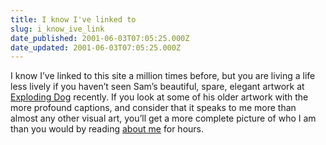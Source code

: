 ```yaml
---
title: I know I've linked to
slug: i_know_ive_link
date_published: 2001-06-03T07:05:25.000Z
date_updated: 2001-06-03T07:05:25.000Z
---
```


I know I’ve linked to this site a million times before, but you are living a life less lively if you haven’t seen Sam’s beautiful, spare, elegant artwork at [Exploding Dog](http://www.explodingdog.com) recently. If you look at some of his older artwork with the more profound captions, and consider that it speaks to me more than almost any other visual art, you’ll get a more complete picture of who I am than you would by reading [about me](http://www.dashes.com/anil/index.php?about.php) for hours.
